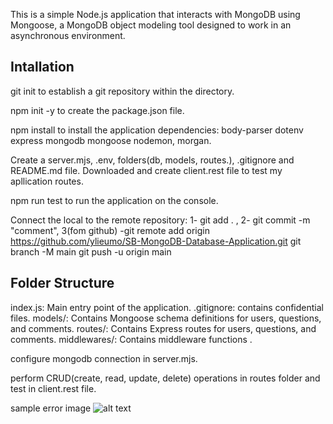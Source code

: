 This is a simple Node.js application that interacts with MongoDB using Mongoose, a MongoDB object modeling tool designed to work in an asynchronous environment.

 ## Intallation
 git init to establish a git repository within the directory. 
 
npm init -y to create the package.json file.

 npm install to install the application dependencies:
body-parser  dotenv  express  mongodb  mongoose  nodemon, morgan.

Create a server.mjs, .env, folders(db, models, routes.), .gitignore and README.md file.
Downloaded and create client.rest file to test my apllication routes. 

npm run test to run the application on the console.

Connect the local to the remote repository: 
1- git add . , 
2- git commit -m "comment", 
3(fom github) -git remote add origin https://github.com/ylieumo/SB-MongoDB-Database-Application.git
git branch -M main
git push -u origin main

## Folder Structure
index.js: Main entry point of the application.
.gitignore: contains confidential files.
models/: Contains Mongoose schema definitions for users, questions, and comments.
routes/: Contains Express routes for users, questions, and comments.
middlewares/: Contains middleware functions .

configure mongodb connection in server.mjs.


perform CRUD(create, read, update, delete) operations in routes folder and test in client.rest file.

sample error image 
![alt text](image.png)







  

  